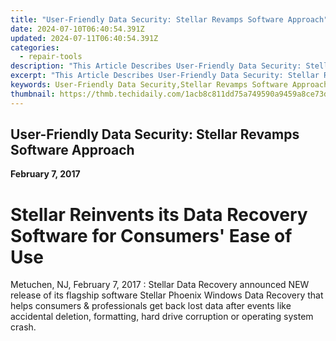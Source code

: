 ```yaml
---
title: "User-Friendly Data Security: Stellar Revamps Software Approach"
date: 2024-07-10T06:40:54.391Z
updated: 2024-07-11T06:40:54.391Z
categories:
  - repair-tools
description: "This Article Describes User-Friendly Data Security: Stellar Revamps Software Approach"
excerpt: "This Article Describes User-Friendly Data Security: Stellar Revamps Software Approach"
keywords: User-Friendly Data Security,Stellar Revamps Software Approach,Enhancing Data Protection Easily,Innovative Data Safety Solutions,Simplified Cybersecurity Systems,Accessible Secure Data Practices,Revolutionary Security Software Updates
thumbnail: https://thmb.techidaily.com/1acb8c811dd75a749590a9459a8ce73dd17ec95c9b2687aeea798f4dbe27d8a4.jpg
---
```


## User-Friendly Data Security: Stellar Revamps Software Approach

**February 7, 2017**

# **Stellar Reinvents its Data Recovery Software for Consumers' Ease of Use**

Metuchen, NJ, February 7, 2017 : Stellar Data Recovery announced NEW release of its flagship software Stellar Phoenix Windows Data Recovery that helps consumers & professionals get back lost data after events like accidental deletion, formatting, hard drive corruption or operating system crash.


<ins class="adsbygoogle"
     style="display:block"
     data-ad-format="autorelaxed"
     data-ad-client="ca-pub-7571918770474297"
     data-ad-slot="1223367746"></ins>



<ins class="adsbygoogle"
     style="display:block"
     data-ad-client="ca-pub-7571918770474297"
     data-ad-slot="8358498916"
     data-ad-format="auto"
     data-full-width-responsive="true"></ins>


